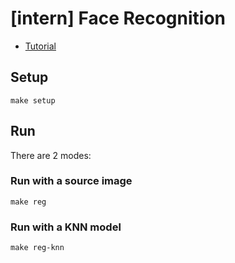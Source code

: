 # [intern] Face Recognition
- [Tutorial](https://medium.com/@ageitgey/machine-learning-is-fun-part-4-modern-face-recognition-with-deep-learning-c3cffc121d78)

## Setup
```
make setup
```

## Run
There are 2 modes:

### Run with a source image
```
make reg
```

### Run with a KNN model
```
make reg-knn
```